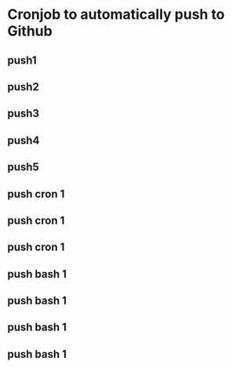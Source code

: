 # Cronjob to automatically push to Github
## push1
## push2
## push3
## push4
## push5
## push cron 1
## push cron 1
## push cron 1
## push bash 1
## push bash 1
## push bash 1
## push bash 1
